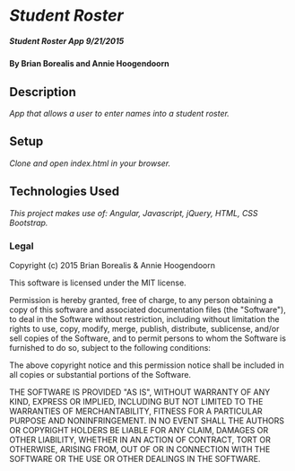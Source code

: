 # _Student Roster_

##### _Student Roster App 9/21/2015_

#### By Brian Borealis and Annie Hoogendoorn

## Description

_App that allows a user to enter names into a student roster._

## Setup

_Clone and open index.html in your browser._  

## Technologies Used

_This project makes use of:
Angular, Javascript, jQuery, HTML, CSS Bootstrap._


### Legal

Copyright (c) 2015 Brian Borealis & Annie Hoogendoorn

This software is licensed under the MIT license.

Permission is hereby granted, free of charge, to any person obtaining a copy
of this software and associated documentation files (the "Software"), to deal
in the Software without restriction, including without limitation the rights
to use, copy, modify, merge, publish, distribute, sublicense, and/or sell
copies of the Software, and to permit persons to whom the Software is
furnished to do so, subject to the following conditions:

The above copyright notice and this permission notice shall be included in
all copies or substantial portions of the Software.

THE SOFTWARE IS PROVIDED "AS IS", WITHOUT WARRANTY OF ANY KIND, EXPRESS OR
IMPLIED, INCLUDING BUT NOT LIMITED TO THE WARRANTIES OF MERCHANTABILITY,
FITNESS FOR A PARTICULAR PURPOSE AND NONINFRINGEMENT. IN NO EVENT SHALL THE
AUTHORS OR COPYRIGHT HOLDERS BE LIABLE FOR ANY CLAIM, DAMAGES OR OTHER
LIABILITY, WHETHER IN AN ACTION OF CONTRACT, TORT OR OTHERWISE, ARISING FROM,
OUT OF OR IN CONNECTION WITH THE SOFTWARE OR THE USE OR OTHER DEALINGS IN
THE SOFTWARE.
